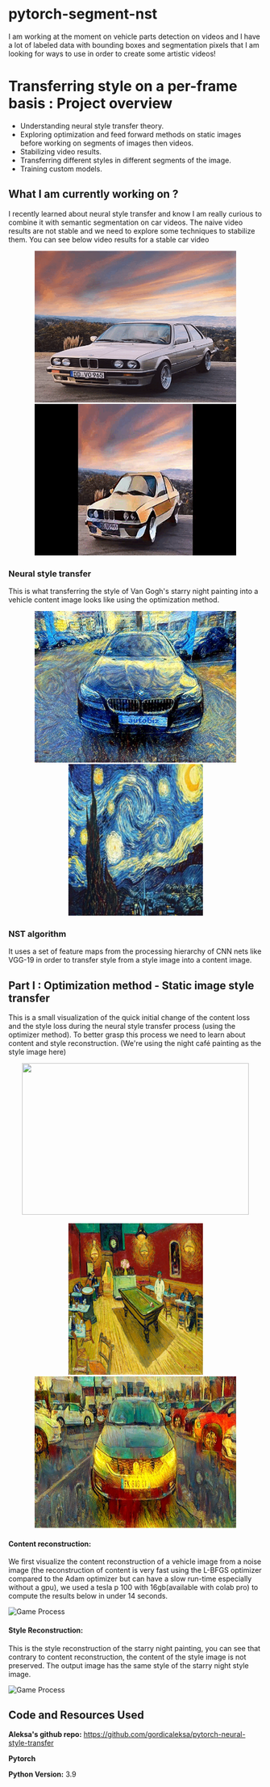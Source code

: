 # pytorch-segment-nst
I am working at the moment on vehicle parts detection on videos and I have a lot of labeled data with bounding boxes and segmentation pixels that I am looking for ways to use in order to create some artistic videos!
# Transferring style on a per-frame basis : Project overview
* Understanding neural style transfer theory.
* Exploring optimization and feed forward methods on static images before working on segments of images then videos.
* Stabilizing video results. 
* Transferring different styles in different segments of the image.
* Training custom models.

## What I am currently working on ?

I recently learned about neural style transfer and know I am really curious to combine it with semantic segmentation on car videos. The naive video results are not stable and we need to explore some techniques to stabilize them. You can see below video results for a stable car video

<p align="center">

<img src="https://github.com/aymanemoataz/pytorch-segment-nst/blob/main/results/car1_Trim.gif" width="400px" height="300px">
<img src="https://github.com/aymanemoataz/pytorch-segment-nst/blob/main/results/composed_background_masked_1_Trim.gif" width="400px" height="300px">

</p>

### Neural style transfer

This is what transferring the style of Van Gogh's starry night painting into a vehicle content image looks like using the optimization method.


<p align="center">

<img src="https://github.com/aymanemoataz/pytorch-segment-nst/blob/main/results/bmw_starry.jpg" width="400px" height="300px">
<img src="image_nst/data/style-images/vg_starry_night_resized.jpg" width="267px" height="300px">
</p>





### NST algorithm

It uses a set of feature maps from the processing hierarchy of CNN nets like VGG-19 in order to transfer style from a style image into a content image. 
## Part I : Optimization method - Static image style transfer

This is a small visualization of the quick initial change of the content loss and the style loss during the neural style transfer process (using the optimizer method). To better grasp this process we need to learn about content and style reconstruction. (We're using the night café painting as the style image here)

<p align="center">
<img src="https://github.com/aymanemoataz/pytorch-segment-nst/blob/main/results/NST_Optimizer_Trim.gif" width="450px" height="300px">
</p>

<p align="center">
<img src="image_nst/data/style-images/vg_la_cafe.jpg" width="267px" height="300px">
<img src="https://github.com/aymanemoataz/pytorch-segment-nst/blob/main/results/fiatlacafe.jpg" width="400px" height="300px">
</p>


#### Content reconstruction:
We first visualize the content reconstruction of a vehicle image from a noise image (the reconstruction of content is very fast using the L-BFGS optimizer compared to the Adam optimizer but can have a slow run-time especially without a gpu), we used a tesla p 100 with 16gb(available with colab pro) to compute the results below in under 14 seconds.

![Game Process](https://github.com/aymanemoataz/pytorch-segment-nst/blob/main/results/noisefiat_Trim.gif)


#### Style Reconstruction:
This is the style reconstruction of the starry night painting, you can see that contrary to content reconstruction, the content of the style image is not preserved. The output image has the same style of the starry night style image. 

![Game Process](https://github.com/aymanemoataz/pytorch-segment-nst/blob/main/results/style_reconstruction_Trim.gif)






## Code and Resources Used 

**Aleksa's github repo:** https://github.com/gordicaleksa/pytorch-neural-style-transfer

**Pytorch**

**Python Version:** 3.9 


